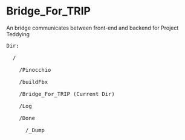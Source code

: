 # Bridge_For_TRIP
An bridge communicates between front-end and backend for Project Teddying
<pre>
Dir:<br />
  /<br />
    /Pinocchio<br />
    /buildFbx<br />
    /Bridge_For_TRIP (Current Dir)<br />
    /Log<br />
    /Done<br />
      /_Dump<br />
</pre>
